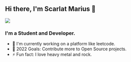 ## Hi there, I'm Scarlat Marius 👋

[<img src = "https://img.shields.io/badge/LinkedIn-0077B5?style=for-the-badge&logo=linkedin&logoColor=white">](https://www.linkedin.com/in/marius-scarlat2004/)

### I'm a Student and Developer.

- 🔭 I'm currently working on a platform like leetcode.
- 🥅 2022 Goals: Contribute more to Open Source projects.
- ⚡ Fun fact: I love heavy metal and rock.
